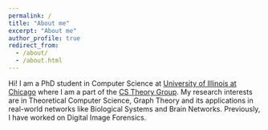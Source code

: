 ```yaml
---
permalink: /
title: "About me"
excerpt: "About me"
author_profile: true
redirect_from: 
  - /about/
  - /about.html
---
```


Hi! I am a PhD student in Computer Science at [University of Illinois at Chicago](https://uic.edu/) where I am a part of the [CS Theory Group](https://theory.cs.uic.edu/). My research interests are in Theoretical Computer Science, Graph Theory and its applications in real-world networks like Biological Systems and Brain Networks. Previously, I have worked on Digital Image Forensics.

